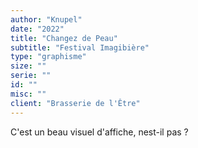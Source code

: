 ```yaml
---
author: "Knupel"
date: "2022"
title: "Changez de Peau"
subtitle: "Festival Imagibière"
type: "graphisme"
size: ""
serie: ""
id: ""
misc: ""
client: "Brasserie de l'Être"
---
```


C'est un beau visuel d'affiche, nest-il pas ?